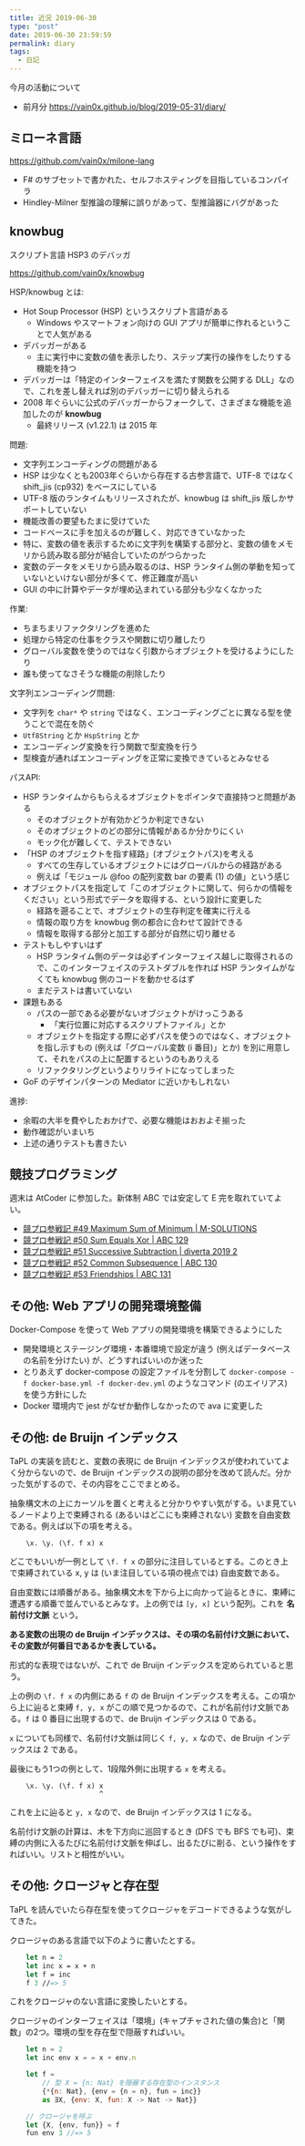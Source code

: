 ```yaml
---
title: 近況 2019-06-30
type: "post"
date: 2019-06-30 23:59:59
permalink: diary
tags:
  - 日記
---
```


今月の活動について

<!--more-->

- 前月分 <https://vain0x.github.io/blog/2019-05-31/diary/>

## ミローネ言語

<https://github.com/vain0x/milone-lang>

- F# のサブセットで書かれた、セルフホスティングを目指しているコンパイラ
- Hindley-Milner 型推論の理解に誤りがあって、型推論器にバグがあった

## knowbug

スクリプト言語 HSP3 のデバッガ

<https://github.com/vain0x/knowbug>

HSP/knowbug とは:

- Hot Soup Processor (HSP) というスクリプト言語がある
    - Windows やスマートフォン向けの GUI アプリが簡単に作れるということで人気がある
- デバッガーがある
    - 主に実行中に変数の値を表示したり、ステップ実行の操作をしたりする機能を持つ
- デバッガーは「特定のインターフェイスを満たす関数を公開する DLL」なので、これを差し替えれば別のデバッガーに切り替えられる
- 2008 年ぐらいに公式のデバッガーからフォークして、さまざまな機能を追加したのが **knowbug**
    - 最終リリース (v1.22.1) は 2015 年

問題:

- 文字列エンコーディングの問題がある
- HSP は少なくとも2003年ぐらいから存在する古参言語で、UTF-8 ではなく shift_jis (cp932) をベースにしている
- UTF-8 版のランタイムもリリースされたが、knowbug は shift_jis 版しかサポートしていない
- 機能改善の要望もたまに受けていた
- コードベースに手を加えるのが難しく、対応できていなかった
- 特に、変数の値を表示するために文字列を構築する部分と、変数の値をメモリから読み取る部分が結合していたのがつらかった
- 変数のデータをメモリから読み取るのは、HSP ランタイム側の挙動を知っていないといけない部分が多くて、修正難度が高い
- GUI の中に計算やデータが埋め込まれている部分も少なくなかった

作業:

- ちまちまリファクタリングを進めた
- 処理から特定の仕事をクラスや関数に切り離したり
- グローバル変数を使うのではなく引数からオブジェクトを受けるようにしたり
- 誰も使ってなさそうな機能の削除したり

文字列エンコーディング問題:

- 文字列を `char*` や `string` ではなく、エンコーディングごとに異なる型を使うことで混在を防ぐ
- `Utf8String` とか `HspString` とか
- エンコーディング変換を行う関数で型変換を行う
- 型検査が通ればエンコーディングを正常に変換できているとみなせる

パスAPI:

- HSP ランタイムからもらえるオブジェクトをポインタで直接持つと問題がある
    - そのオブジェクトが有効かどうか判定できない
    - そのオブジェクトのどの部分に情報があるか分かりにくい
    - モック化が難しくて、テストできない
- 「HSP のオブジェクトを指す経路」(オブジェクトパス)を考える
    - すべての生存しているオブジェクトにはグローバルからの経路がある
    - 例えば「モジュール @foo の配列変数 bar の要素 (1) の値」という感じ
- オブジェクトパスを指定して「このオブジェクトに関して、何らかの情報をください」という形式でデータを取得する、という設計に変更した
    - 経路を遡ることで、オブジェクトの生存判定を確実に行える
    - 情報の取り方を knowbug 側の都合に合わせて設計できる
    - 情報を取得する部分と加工する部分が自然に切り離せる
- テストもしやすいはず
    - HSP ランタイム側のデータは必ずインターフェイス越しに取得されるので、このインターフェイスのテストダブルを作れば HSP ランタイムがなくても knowbug 側のコードを動かせるはず
    - まだテストは書いていない
- 課題もある
    - パスの一部である必要がないオブジェクトがけっこうある
        - 「実行位置に対応するスクリプトファイル」とか
    - オブジェクトを指定する際に必ずパスを使うのではなく、オブジェクトを指し示すもの (例えば「グローバル変数 (i 番目)」とか) を別に用意して、それをパスの上に配置するというのもありえる
    - リファクタリングというよりリライトになってしまった
- GoF のデザインパターンの Mediator に近いかもしれない

進捗:

- 余暇の大半を費やしたおかげで、必要な機能はおおよそ揃った
- 動作確認がいまいち
- 上述の通りテストも書きたい

## 競技プログラミング

週末は AtCoder に参加した。新体制 ABC では安定して E 完を取れていてよい。

- [競プロ参戦記 #49 Maximum Sum of Minimum | M-SOLUTIONS](https://qiita.com/vain0x/items/9d503673bfe678929c5c)
- [競プロ参戦記 #50 Sum Equals Xor | ABC 129](https://qiita.com/vain0x/items/e74a23d5c62711f95ea0)
- [競プロ参戦記 #51 Successive Subtraction | diverta 2019 2](https://qiita.com/vain0x/items/f26ccc47098a7a2dd96b)
- [競プロ参戦記 #52 Common Subsequence | ABC 130](https://qiita.com/vain0x/items/43ba0051dcdb673b054f)
- [競プロ参戦記 #53 Friendships | ABC 131](https://qiita.com/vain0x/items/44e9f4987fee472463b7)

## その他: Web アプリの開発環境整備

Docker-Compose を使って Web アプリの開発環境を構築できるようにした

- 開発環境とステージング環境・本番環境で設定が違う (例えばデータベースの名前を分けたい) が、どうすればいいのか迷った
- とりあえず docker-compose の設定ファイルを分割して `docker-compose -f docker-base.yml -f docker-dev.yml` のようなコマンド (のエイリアス) を使う方針にした
- Docker 環境内で jest がなぜか動作しなかったので ava に変更した

## その他: de Bruijn インデックス

TaPL の実装を読むと、変数の表現に de Bruijn インデックスが使われていてよく分からないので、de Bruijn インデックスの説明の部分を改めて読んだ。分かった気がするので、その内容をここでまとめる。

抽象構文木の上にカーソルを置くと考えると分かりやすい気がする。いま見ているノードより上で束縛される (あるいはどこにも束縛されない) 変数を自由変数である。例えば以下の項を考える。

```
    \x. \y. (\f. f x) x
```

どこでもいいが一例として `\f. f x` の部分に注目しているとする。このとき上で束縛されている x, y は (いま注目している項の視点では) 自由変数である。

自由変数には順番がある。抽象構文木を下から上に向かって辿るときに、束縛に遭遇する順番で並んでいるとみなす。上の例では `[y, x]` という配列。これを **名前付け文脈** という。

**ある変数の出現の de Bruijn インデックスは、その項の名前付け文脈において、その変数が何番目であるかを表している。**

形式的な表現ではないが、これで de Bruijn インデックスを定められていると思う。

上の例の `\f. f x` の内側にある `f` の de Bruijn インデックスを考える。この項から上に辿ると束縛 `f, y, x` がこの順で見つかるので、これが名前付け文脈である。`f` は 0 番目に出現するので、de Bruijn インデックスは 0 である。

`x` についても同様で、名前付け文脈は同じく `f, y, x` なので、de Bruijn インデックスは 2 である。

最後にもう1つの例として、1段階外側に出現する `x` を考える。

```
    \x. \y. (\f. f x) x
                      ^
```

これを上に辿ると `y, x` なので、de Bruijn インデックスは 1 になる。

名前付け文脈の計算は、木を下方向に巡回するとき (DFS でも BFS でも可)、束縛の内側に入るたびに名前付け文脈を伸ばし、出るたびに削る、という操作をすればいい。リストと相性がいい。

## その他: クロージャと存在型

TaPL を読んでいたら存在型を使ってクロージャをデコードできるような気がしてきた。

クロージャのある言語で以下のように書いたとする。

```fsharp
    let n = 2
    let inc x = x + n
    let f = inc
    f 3 //=> 5
```

これをクロージャのない言語に変換したいとする。

クロージャのインターフェイスは「環境」(キャプチャされた値の集合)と「関数」の2つ。環境の型を存在型で隠蔽すればいい。

```js
    let n = 2
    let inc env x = = x + env.n

    let f =
        // 型 X = {n: Nat} を隠蔽する存在型のインスタンス
        {*{n: Nat}, {env = {n = n}, fun = inc}}
        as ∃X, {env: X, fun: X -> Nat -> Nat}}

    // クロージャを呼ぶ
    let {X, {env, fun}} = f
    fun env 3 //=> 5
```
